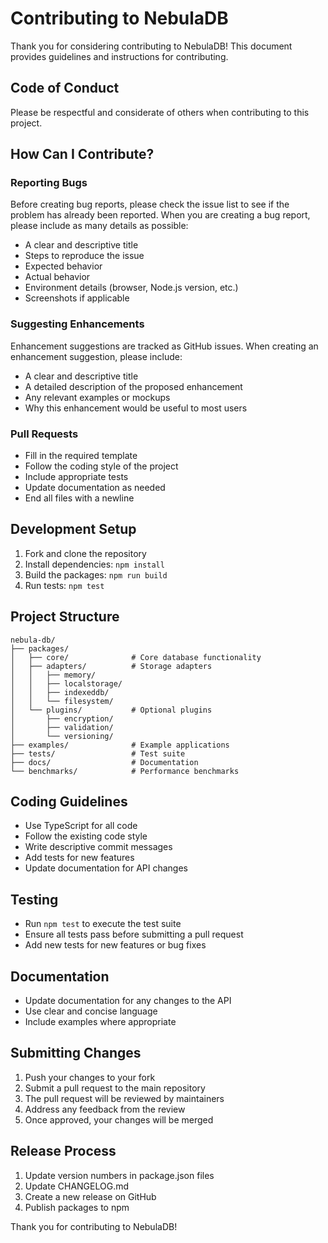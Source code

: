 # Contributing to NebulaDB

Thank you for considering contributing to NebulaDB! This document provides guidelines and instructions for contributing.

## Code of Conduct

Please be respectful and considerate of others when contributing to this project.

## How Can I Contribute?

### Reporting Bugs

Before creating bug reports, please check the issue list to see if the problem has already been reported. When you are creating a bug report, please include as many details as possible:

- A clear and descriptive title
- Steps to reproduce the issue
- Expected behavior
- Actual behavior
- Environment details (browser, Node.js version, etc.)
- Screenshots if applicable

### Suggesting Enhancements

Enhancement suggestions are tracked as GitHub issues. When creating an enhancement suggestion, please include:

- A clear and descriptive title
- A detailed description of the proposed enhancement
- Any relevant examples or mockups
- Why this enhancement would be useful to most users

### Pull Requests

- Fill in the required template
- Follow the coding style of the project
- Include appropriate tests
- Update documentation as needed
- End all files with a newline

## Development Setup

1. Fork and clone the repository
2. Install dependencies: `npm install`
3. Build the packages: `npm run build`
4. Run tests: `npm test`

## Project Structure

```
nebula-db/
├── packages/
│   ├── core/              # Core database functionality
│   ├── adapters/          # Storage adapters
│   │   ├── memory/
│   │   ├── localstorage/
│   │   ├── indexeddb/
│   │   └── filesystem/
│   └── plugins/           # Optional plugins
│       ├── encryption/
│       ├── validation/
│       └── versioning/
├── examples/              # Example applications
├── tests/                 # Test suite
├── docs/                  # Documentation
└── benchmarks/            # Performance benchmarks
```

## Coding Guidelines

- Use TypeScript for all code
- Follow the existing code style
- Write descriptive commit messages
- Add tests for new features
- Update documentation for API changes

## Testing

- Run `npm test` to execute the test suite
- Ensure all tests pass before submitting a pull request
- Add new tests for new features or bug fixes

## Documentation

- Update documentation for any changes to the API
- Use clear and concise language
- Include examples where appropriate

## Submitting Changes

1. Push your changes to your fork
2. Submit a pull request to the main repository
3. The pull request will be reviewed by maintainers
4. Address any feedback from the review
5. Once approved, your changes will be merged

## Release Process

1. Update version numbers in package.json files
2. Update CHANGELOG.md
3. Create a new release on GitHub
4. Publish packages to npm

Thank you for contributing to NebulaDB!
